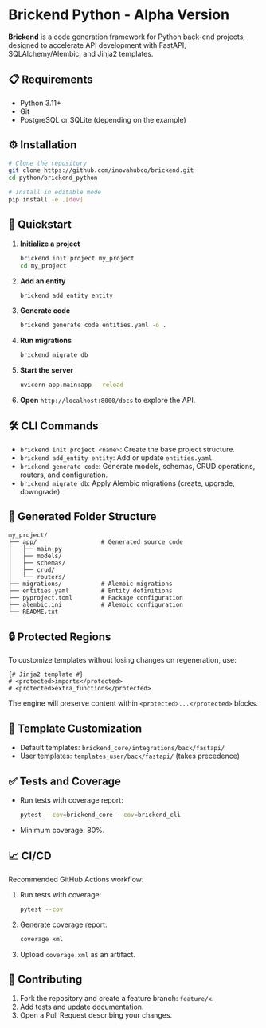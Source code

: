 # Brickend Python - Alpha Version

**Brickend** is a code generation framework for Python back-end projects, designed to accelerate API development with FastAPI, SQLAlchemy/Alembic, and Jinja2 templates.

## 📋 Requirements

* Python 3.11+
* Git
* PostgreSQL or SQLite (depending on the example)

## ⚙️ Installation

```bash
# Clone the repository
git clone https://github.com/inovahubco/brickend.git
cd python/brickend_python

# Install in editable mode
pip install -e .[dev]
```

## 🚀 Quickstart

1. **Initialize a project**

   ```bash
   brickend init project my_project
   cd my_project
   ```
2. **Add an entity**

   ```bash
   brickend add_entity entity
   ```
3. **Generate code**

   ```bash
   brickend generate code entities.yaml -o .
   ```
4. **Run migrations**

   ```bash
   brickend migrate db
   ```
5. **Start the server**

   ```bash
   uvicorn app.main:app --reload
   ```
6. **Open** `http://localhost:8000/docs` to explore the API.

## 🛠 CLI Commands

* `brickend init project <name>`: Create the base project structure.
* `brickend add_entity entity`: Add or update `entities.yaml`.
* `brickend generate code`: Generate models, schemas, CRUD operations, routers, and configuration.
* `brickend migrate db`: Apply Alembic migrations (create, upgrade, downgrade).

## 📂 Generated Folder Structure

```
my_project/
├── app/                  # Generated source code
│   ├── main.py
│   ├── models/
│   ├── schemas/
│   ├── crud/
│   └── routers/
├── migrations/           # Alembic migrations
├── entities.yaml         # Entity definitions
├── pyproject.toml        # Package configuration
├── alembic.ini           # Alembic configuration
└── README.txt
```

## 🔒 Protected Regions

To customize templates without losing changes on regeneration, use:

```jinja
{# Jinja2 template #}
# <protected>imports</protected>
# <protected>extra_functions</protected>
```

The engine will preserve content within `<protected>...</protected>` blocks.

## 🎨 Template Customization

* Default templates: `brickend_core/integrations/back/fastapi/`
* User templates: `templates_user/back/fastapi/` (takes precedence)

## ✅ Tests and Coverage

* Run tests with coverage report:

  ```bash
  pytest --cov=brickend_core --cov=brickend_cli
  ```
* Minimum coverage: 80%.

## 📈 CI/CD

Recommended GitHub Actions workflow:

1. Run tests with coverage:

   ```bash
   pytest --cov
   ```
2. Generate coverage report:

   ```bash
   coverage xml
   ```
3. Upload `coverage.xml` as an artifact.

## 🤝 Contributing

1. Fork the repository and create a feature branch: `feature/x`.
2. Add tests and update documentation.
3. Open a Pull Request describing your changes.
